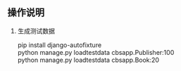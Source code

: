 ## 操作说明

1. 生成测试数据

    pip install django-autofixture   
    python manage.py loadtestdata cbsapp.Publisher:100  
    python manage.py loadtestdata cbsapp.Book:20    


